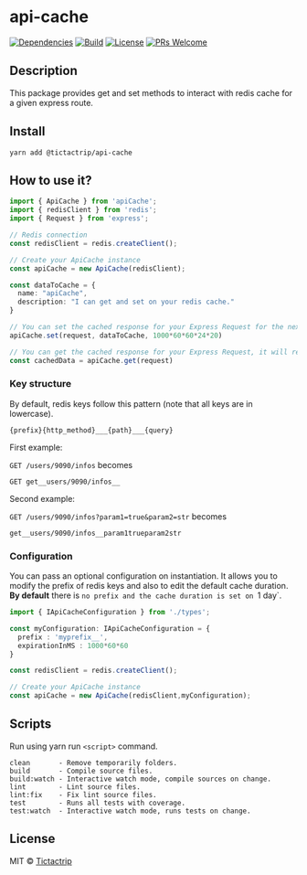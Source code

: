 # api-cache

[![Dependencies][dependencies-badge]][dependencies]
[![Build][build-badge]][build]
[![License][license-badge]][license]
[![PRs Welcome][prs-badge]][prs]

## Description

This package provides get and set methods to interact with redis cache for a given express route.

## Install

```
yarn add @tictactrip/api-cache
```

## How to use it?

```ts
import { ApiCache } from 'apiCache';
import { redisClient } from 'redis';
import { Request } from 'express';

// Redis connection
const redisClient = redis.createClient();

// Create your ApiCache instance
const apiCache = new ApiCache(redisClient);

const dataToCache = { 
  name: "apiCache",
  description: "I can get and set on your redis cache."
}

// You can set the cached response for your Express Request for the next 20 days
apiCache.set(request, dataToCache, 1000*60*60*24*20)

// You can get the cached response for your Express Request, it will return null if no resposne is cached.
const cachedData = apiCache.get(request)

```

### Key structure

By default, redis keys follow this pattern (note that all keys are in lowercase).

```
{prefix}{http_method}___{path}___{query}
```


First example:

`GET /users/9090/infos` becomes 
```
GET get__users/9090/infos__
```


Second example:

`GET /users/9090/infos?param1=true&param2=str` becomes
```
get__users/9090/infos__param1trueparam2str
```

### Configuration

You can pass an optional configuration on instantiation. It allows you to modify the prefix of redis keys and also to edit the default cache duration.
**By default** there is `no prefix and the cache duration is set on `1 day`.

```ts
import { IApiCacheConfiguration } from './types';

const myConfiguration: IApiCacheConfiguration = {
  prefix : 'myprefix__',
  expirationInMS : 1000*60*60
}

const redisClient = redis.createClient();

// Create your ApiCache instance
const apiCache = new ApiCache(redisClient,myConfiguration);
```

## Scripts

Run using yarn run `<script>` command.

    clean       - Remove temporarily folders.
    build       - Compile source files.
    build:watch - Interactive watch mode, compile sources on change.
    lint        - Lint source files.
    lint:fix    - Fix lint source files.
    test        - Runs all tests with coverage.
    test:watch  - Interactive watch mode, runs tests on change.

## License

MIT © [Tictactrip](https://www.tictactrip.eu)

[dependencies-badge]: https://img.shields.io/david/tictactrip/api-cache
[dependencies]: https://img.shields.io/david/tictactrip/api-cache
[build-badge]: https://github.com/tictactrip/api-cache/workflows/Test/badge.svg
[build]: https://github.com/tictactrip/api-cache/actions?query=workflow%3ATest+branch%3Amaster
[license-badge]: https://img.shields.io/badge/license-MIT-blue.svg?style=flat-square
[license]: https://github.com/tictactrip/api-cache/blob/master/LICENSE
[prs-badge]: https://img.shields.io/badge/PRs-welcome-brightgreen.svg?style=flat-square
[prs]: http://makeapullrequest.com
